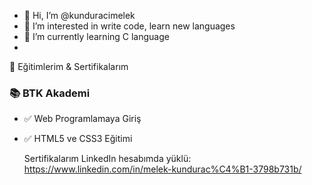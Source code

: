 - 👋 Hi, I’m @kunduracimelek
- 👀 I’m interested in write code, learn new languages
- 🌱 I’m currently learning C language
- 
🚀 Eğitimlerim & Sertifikalarım

### 📚 BTK Akademi

- ✅ Web Programlamaya Giriş
- ✅ HTML5 ve CSS3 Eğitimi
  
  Sertifikalarım LinkedIn hesabımda yüklü: https://www.linkedin.com/in/melek-kundurac%C4%B1-3798b731b/
<!---
kunduracimelek/kunduracimelek is a ✨ special ✨ repository because its `README.md` (this file) appears on your GitHub profile.
You can click the Preview link to take a look at your changes.
--->
